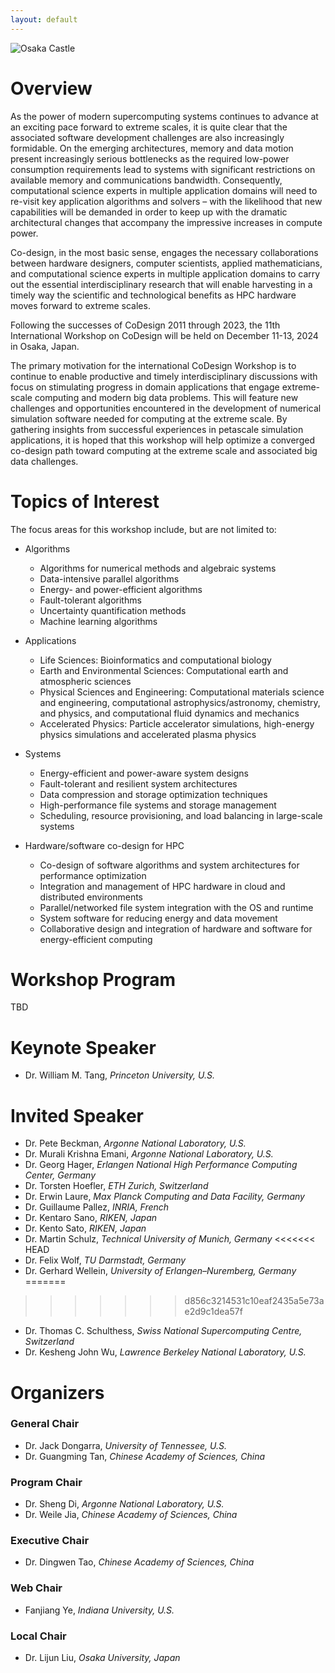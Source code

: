 ```yaml
---
layout: default
---
```


<!-- ![Branching](https://user-images.githubusercontent.com/1593048/236631293-b32345e4-6638-454e-b096-b69022731ccc.png) -->
![Osaka Castle](/assets/images/osaka-castle.jpg)


# Overview

As the power of modern supercomputing systems continues to advance at an exciting pace forward to extreme scales, it is quite clear that the associated software development challenges are also increasingly formidable.  On the emerging architectures, memory and data motion present increasingly serious bottlenecks as the required low-power consumption requirements lead to systems with significant restrictions on available memory and communications bandwidth. Consequently, computational science experts in multiple application domains will need to re-visit key application algorithms and solvers – with the likelihood that new capabilities will be demanded in order to keep up with the dramatic architectural changes that accompany the impressive increases in compute power.  

Co-design, in the most basic sense, engages the necessary collaborations between hardware designers, computer scientists, applied mathematicians, and computational science experts in multiple application domains to carry out the essential interdisciplinary research that will enable harvesting in a timely way the scientific and technological benefits as HPC hardware moves forward to extreme scales. 

Following the successes of CoDesign 2011 through 2023, the 11th International Workshop on CoDesign will be held on December 11-13, 2024 in Osaka, Japan.

The primary motivation for the international CoDesign Workshop is to continue to enable productive and timely interdisciplinary discussions with focus on stimulating progress in domain applications that engage extreme-scale computing and modern big data problems. This will feature new challenges and opportunities encountered in the development of numerical simulation software needed for computing at the extreme scale. By gathering insights from successful experiences in petascale simulation applications, it is hoped that this workshop will help optimize a converged co-design path toward computing at the extreme scale and associated big data challenges.

# Topics of Interest

The focus areas for this workshop include, but are not limited to:

- Algorithms
  - Algorithms for numerical methods and algebraic systems
  - Data-intensive parallel algorithms
  - Energy- and power-efficient algorithms
  - Fault-tolerant algorithms
  - Uncertainty quantification methods
  - Machine learning algorithms

- Applications
  - Life Sciences: Bioinformatics and computational biology
  - Earth and Environmental Sciences: Computational earth and atmospheric sciences
  - Physical Sciences and Engineering: Computational materials science and engineering, computational astrophysics/astronomy, chemistry, and physics, and computational fluid dynamics and mechanics
  - Accelerated Physics: Particle accelerator simulations, high-energy physics simulations and accelerated plasma physics  

- Systems
  - Energy-efficient and power-aware system designs
  - Fault-tolerant and resilient system architectures
  - Data compression and storage optimization techniques
  - High-performance file systems and storage management
  - Scheduling, resource provisioning, and load balancing in large-scale systems

- Hardware/software co-design for HPC
  - Co-design of software algorithms and system architectures for performance optimization
  - Integration and management of HPC hardware in cloud and distributed environments
  - Parallel/networked file system integration with the OS and runtime
  - System software for reducing energy and data movement
  - Collaborative design and integration of hardware and software for energy-efficient computing


# Workshop Program
TBD

# Keynote Speaker
* Dr. William M. Tang, _Princeton University, U.S._

# Invited Speaker
* Dr. Pete Beckman, _Argonne National Laboratory, U.S._
* Dr. Murali Krishna Emani, _Argonne National Laboratory, U.S._
* Dr. Georg Hager, _Erlangen National High Performance Computing Center, Germany_
* Dr. Torsten Hoefler, _ETH Zurich, Switzerland_
* Dr. Erwin Laure, _Max Planck Computing and Data Facility, Germany_
* Dr. Guillaume Pallez, _INRIA, French_
* Dr. Kentaro Sano, _RIKEN, Japan_
* Dr. Kento Sato, _RIKEN, Japan_
* Dr. Martin Schulz, _Technical University of Munich, Germany_
<<<<<<< HEAD
* Dr. Felix Wolf, _TU Darmstadt, Germany_
* Dr. Gerhard Wellein, _University of Erlangen–Nuremberg, Germany_
=======
>>>>>>> d856c3214531c10eaf2435a5e73ae2d9c1dea57f
* Dr. Thomas C. Schulthess, _Swiss National Supercomputing Centre, Switzerland_
* Dr. Kesheng John Wu, _Lawrence Berkeley National Laboratory, U.S._


# Organizers

### General Chair
* Dr. Jack Dongarra, _University of Tennessee, U.S._
* Dr. Guangming Tan, _Chinese Academy of Sciences, China_

### Program Chair
* Dr. Sheng Di, _Argonne National Laboratory, U.S._
* Dr. Weile Jia, _Chinese Academy of Sciences, China_

### Executive Chair
* Dr. Dingwen Tao, _Chinese Academy of Sciences, China_

### Web Chair
* Fanjiang Ye, _Indiana University, U.S._

### Local Chair
* Dr. Lijun Liu, _Osaka University, Japan_

